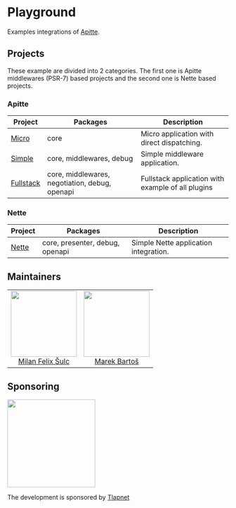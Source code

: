 # Playground

Examples integrations of [Apitte](https://github.com/apitte/core).

## Projects

These example are divided into 2 categories. The first one is Apitte middlewares (PSR-7) based projects and 
the second one is Nette based projects.

### Apitte

| Project | Packages | Description |
|---------|----------|-------------|
| [Micro](https://github.com/apitte/playground/tree/master/apitte/micro)         | core                                           | Micro application with direct dispatching.        |
| [Simple](https://github.com/apitte/playground/tree/master/apitte/simple)       | core, middlewares, debug                       | Simple middleware application.                    |
| [Fullstack](https://github.com/apitte/playground/tree/master/apitte/fullstack) | core, middlewares, negotiation, debug, openapi | Fullstack application with example of all plugins |

### Nette

| Project | Packages | Description |
|---------|----------|-------------|
| [Nette](https://github.com/apitte/playground/tree/master/nette/simple) | core, presenter, debug, openapi | Simple Nette application integration. |

## Maintainers

<table>
  <tbody>
    <tr>
      <td align="center">
        <a href="https://github.com/f3l1x">
            <img width="150" height="150" src="https://avatars2.githubusercontent.com/u/538058?v=3&s=150">
        </a>
        </br>
        <a href="https://github.com/f3l1x">Milan Felix Šulc</a>
      </td>
      <td align="center">
        <a href="https://github.com/mabar">
            <img width="150" height="150" src="https://avatars0.githubusercontent.com/u/20974277?s=400&v=4">
        </a>
        </br>
        <a href="https://github.com/mabar">Marek Bartoš</a>
      </td>
    </tr>
  </tbody>
</table>

## Sponsoring

<a href="https://github.com/tlapnet"><img  width="200" src="https://cdn.rawgit.com/f3l1x/xsource/2463efb7/assets/tlapdev.png"></a>

The development is sponsored by [Tlapnet](https://www.tlapnet.cz)
